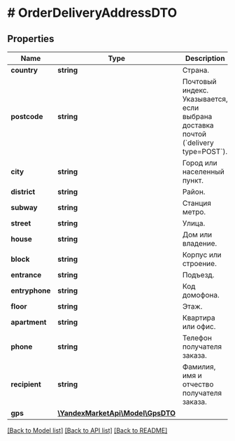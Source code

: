 # # OrderDeliveryAddressDTO

## Properties

Name | Type | Description | Notes
------------ | ------------- | ------------- | -------------
**country** | **string** | Страна. | [optional]
**postcode** | **string** | Почтовый индекс.  Указывается, если выбрана доставка почтой (&#x60;delivery type&#x3D;POST&#x60;). | [optional]
**city** | **string** | Город или населенный пункт. | [optional]
**district** | **string** | Район. | [optional]
**subway** | **string** | Станция метро. | [optional]
**street** | **string** | Улица. | [optional]
**house** | **string** | Дом или владение. | [optional]
**block** | **string** | Корпус или строение. | [optional]
**entrance** | **string** | Подъезд. | [optional]
**entryphone** | **string** | Код домофона. | [optional]
**floor** | **string** | Этаж. | [optional]
**apartment** | **string** | Квартира или офис. | [optional]
**phone** | **string** | Телефон получателя заказа. | [optional]
**recipient** | **string** | Фамилия, имя и отчество получателя заказа. | [optional]
**gps** | [**\YandexMarketApi\Model\GpsDTO**](GpsDTO.md) |  | [optional]

[[Back to Model list]](../../README.md#models) [[Back to API list]](../../README.md#endpoints) [[Back to README]](../../README.md)
